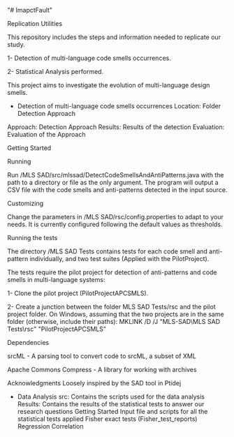 "# ImapctFault" 

Replication Utilities 

This repository includes the steps and information needed to replicate our study.

1- Detection of multi-language code smells occurrences.

2- Statistical Analysis performed.

This project aims to investigate the evolution of multi-language design smells.

- Detection of multi-language code smells occurrences
Location: Folder Detection Approach

Approach: Detection Approach
Results: Results of the detection
Evaluation: Evaluation of the Approach

Getting Started

Running

Run /MLS SAD/src/mlssad/DetectCodeSmellsAndAntiPatterns.java with the path to a directory or file as the only argument. The program will output a CSV file with the code smells and anti-patterns detected in the input source.

Customizing

Change the parameters in /MLS SAD/rsc/config.properties to adapt to your needs. It is currently configured following the default values as thresholds.

Running the tests

The directory /MLS SAD Tests contains tests for each code smell and anti-pattern individually, and two test suites (Applied with the PilotProject). 

The tests require the pilot project for detection of anti-patterns and code smells in multi-language systems:

1- Clone the pilot project (PilotProjectAPCSMLS).

2- Create a junction between the folder MLS SAD Tests/rsc and the pilot project folder. On Windows, assuming that the two projects are in the same folder (otherwise, include their paths):
MKLINK /D /J "MLS-SAD\MLS SAD Tests\rsc" "PilotProjectAPCSMLS"

Dependencies

srcML - A parsing tool to convert code to srcML, a subset of XML

Apache Commons Compress - A library for working with archives

Acknowledgments
Loosely inspired by the SAD tool in Ptidej

- Data Analysis
src: Contains the scripts used for the data analysis 
Results: Contains the results of the statistical tests to answer our research questions
Getting Started
Input file and scripts for all the statistical tests applied
Fisher exact tests (Fisher_test_reports)
Regression
Correlation
